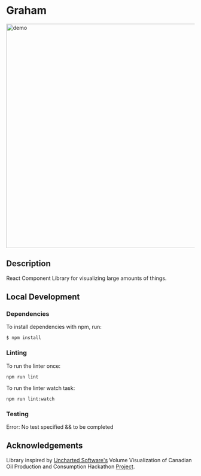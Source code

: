 # Graham
<img width="600" src="./demo.gif" alt="demo" />

## Description
React Component Library for visualizing large amounts of things.

## Local Development 
### Dependencies 
To install dependencies with npm, run:
```
$ npm install
```

### Linting
To run the linter once:
```
npm run lint
```

To run the linter watch task:
```
npm run lint:watch
```

### Testing
Error: No test specified && to be completed


## Acknowledgements
Library inspired by [Uncharted Software's](https://uncharted.software/) Volume Visualization of Canadian Oil Production and Consumption Hackathon [Project](https://github.com/unchartedsoftware/hackathon-canadian-oil-visualized).
